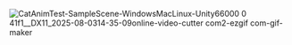 ![CatAnimTest-SampleScene-WindowsMacLinux-Unity66000 0 41f1__DX11_2025-08-0314-35-09online-video-cutter com2-ezgif com-gif-maker](https://github.com/user-attachments/assets/06a72d03-c670-4a96-b550-fd1c05119b14)
